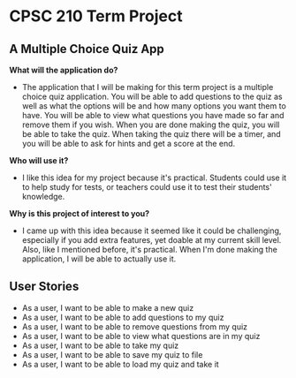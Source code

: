 # CPSC 210 Term Project

## A Multiple Choice Quiz App

**What will the application do?**
- The application that I will be making for this term project is a multiple choice quiz application. You will be able 
to add questions to the quiz as well as what the options will be and how many options you want them to have. You will be
able to view what questions you have made so far and remove them if you wish. When you are done making the quiz, you
will be able to take the quiz. When taking the quiz there will be a timer, and you will be able to ask for hints and 
get a score at the end.

**Who will use it?**
- I like this idea for my project because it's practical. Students could use it to help study for tests, or teachers
could use it to test their students' knowledge.

**Why is this project of interest to you?**
- I came up with this idea because it seemed like it could be challenging, especially if you add extra features, yet
doable at my current skill level. Also, like I mentioned before, it's practical. When I'm done making the application,
I will be able to actually use it.

## User Stories

- As a user, I want to be able to make a new quiz
- As a user, I want to be able to add questions to my quiz
- As a user, I want to be able to remove questions from my quiz
- As a user, I want to be able to view what questions are in my quiz
- As a user, I want to be able to take my quiz
- As a user, I want to be able to save my quiz to file
- As a user, I want to be able to load my quiz and take it

